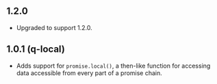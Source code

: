 <!-- vim:ts=4:sts=4:sw=4:et:tw=70 -->

## 1.2.0

 - Upgraded to support 1.2.0. 

## 1.0.1 (q-local)

 - Adds support for `promise.local()`, a then-like function for accessing data
   accessible from every part of a promise chain.

